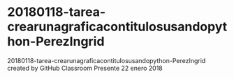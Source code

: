 # 20180118-tarea-crearunagraficacontitulosusandopython-PerezIngrid
20180118-tarea-crearunagraficacontitulosusandopython-PerezIngrid created by GitHub Classroom
Presente 22 enero 2018
